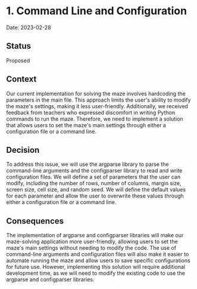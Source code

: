 # 1. Command Line and Configuration

Date: 2023-02-28

## Status

Proposed

## Context

Our current implementation for solving the maze involves hardcoding the parameters in the main file. This approach limits the user's ability to modify the maze's settings, making it less user-friendly. Additionally, we received feedback from teachers who expressed discomfort in writing Python commands to run the maze. Therefore, we need to implement a solution that allows users to set the maze's main settings through either a configuration file or a command line.

## Decision

To address this issue, we will use the argparse library to parse the command-line arguments and the configparser library to read and write configuration files. We will define a set of parameters that the user can modify, including the number of rows, number of columns, margin size, screen size, cell size, and random seed. We will define the default values for each parameter and allow the user to overwrite these values through either a configuration file or a command line.

## Consequences

The implementation of argparse and configparser libraries will make our maze-solving application more user-friendly, allowing users to set the maze's main settings without needing to modify the code. The use of command-line arguments and configuration files will also make it easier to automate running the maze and allow users to save specific configurations for future use. However, implementing this solution will require additional development time, as we will need to modify the existing code to use the argparse and configparser libraries.
